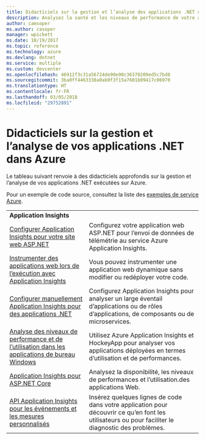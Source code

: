 ```yaml
---
title: Didacticiels sur la gestion et l’analyse des applications .NET dans Azure
description: Analysez la santé et les niveaux de performance de votre application .NET en cours d’exécution dans Azure et gérez les données de télémétrie pour enregistrer des informations sur l’utilisation de votre application par d’autres personnes.
author: camsoper
ms.author: casoper
manager: wpickett
ms.date: 10/19/2017
ms.topic: reference
ms.technology: azure
ms.devlang: dotnet
ms.service: multiple
ms.custom: devcenter
ms.openlocfilehash: 46912f3c31a56724de90e90c36370209ed5c7bd8
ms.sourcegitcommit: 3ba0ff4463338a0ab0f3f15a7601b89417c06970
ms.translationtype: HT
ms.contentlocale: fr-FR
ms.lasthandoff: 03/05/2018
ms.locfileid: "29752891"
---
```

# <a name="tutorials-for-monitoring-and-managing-your-net-apps-in-azure"></a>Didacticiels sur la gestion et l’analyse de vos applications .NET dans Azure

Le tableau suivant renvoie à des didacticiels approfondis sur la gestion et l’analyse de vos applications .NET exécutées sur Azure. 

Pour un exemple de code source, consultez la liste des [exemples de service Azure](https://azure.microsoft.com/resources/samples/?platform=dotnet).

| | |
|---|---|
| **Application Insights** ||
| [Configurer Application Insights pour votre site web ASP.NET][1] | Configurez votre application web ASP.NET pour l’envoi de données de télémétrie au service Azure Application Insights. | 
| [Instrumenter des applications web lors de l’exécution avec Application Insights][2] | Vous pouvez instrumenter une application web dynamique sans modifier ou redéployer votre code. | 
| [Configurer manuellement Application Insights pour des applications .NET][3] | Configurez Application Insights pour analyser un large éventail d’applications ou de rôles d’applications, de composants ou de microservices. | 
| [Analyse des niveaux de performance et de l’utilisation dans les applications de bureau Windows][4] | Utilisez Azure Application Insights et HockeyApp pour analyser vos applications déployées en termes d’utilisation et de performances. | 
| [Application Insights pour ASP.NET Core][5] | Analysez la disponibilité, les niveaux de performances et l’utilisation.des applications Web. | 
| [API Application Insights pour les événements et les mesures personnalisés][6] | Insérez quelques lignes de code dans votre application pour découvrir ce qu’en font les utilisateurs ou pour faciliter le diagnostic des problèmes. | 


[1]: /azure/application-insights/app-insights-asp-net
[2]: /azure/application-insights/app-insights-monitor-performance-live-website-now
[3]: /azure/application-insights/app-insights-windows-services
[4]: /azure/application-insights/app-insights-windows-desktop
[5]: /azure/application-insights/app-insights-asp-net-core
[6]: /azure/application-insights/app-insights-api-custom-events-metrics
